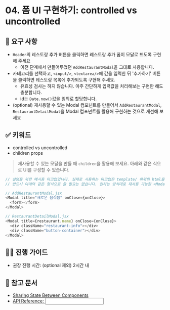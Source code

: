 # 04. 폼 UI 구현하기: controlled vs uncontrolled

## 🎯 요구 사항
- `Header`의 레스토랑 추가 버튼을 클릭하면 레스토랑 추가 폼이 모달로 뜨도록 구현해 주세요
  - 이전 단계에서 만들어두었던 `AddRestaurantModal`을 그대로 사용합니다. 
- 카테고리를 선택하고, `<input/>`, `<textarea/>`에 값을 입력한 뒤 '추가하기' 버튼을 클릭하면 레스토랑 목록에 추가되도록 구현해 주세요. 
  - 유효성 검사는 하지 않습니다. 아주 간단하게 입력값을 처리해보는 구현만 해도 충분합니다.
  - id는 `Date.now()`값을 임의로 할당합니다. 
- (optional) 재사용할 수 있는 Modal 컴포넌트를 만들어서 `AddRestaurantModal`, `RestaurantDetailModal`을 Modal 컴포넌트를 활용해 구현하는 것으로 개선해 보세요

## ✅ 키워드
- controlled vs uncontrolled
- children props

> 재사용할 수 있는 모달을 만들 때 `children`을 활용해 보세요. 아래와 같은 식으로 UI를 구성할 수 있습니다.      

```javascript
// 설명을 위한 예시용 마크업입니다. 실제로 사용하는 마크업은 template/ 하위의 html을 참고하거나 직접 원하는대로 구현하여 사용해 주세요.
// 반드시 아래와 같은 형식으로 쓸 필요는 없습니다. 원하는 방식대로 재사용 가능한 <Modal/> 컴포넌트를 만들어 보세요.

// AddRestaurantModal.jsx 
<Modal title="새로운 음식점" onClose={onClose}>
  <form></form>
</Modal>

// RestaurantDetailModal.jsx 
<Modal title={restaurant.name} onClose={onClose}>
  <div className="restaurant-info"></div>
  <div className="button-container"></div>
</Modal>
```

## 🧙‍♀️ 진행 가이드
- 권장 진행 시간: (optional 제외) 2시간 내

## 🔗 참고 문서
- [Sharing State Between Components](https://react.dev/learn/sharing-state-between-components)
- [API Reference: <input>](https://react.dev/reference/react-dom/components/input)

